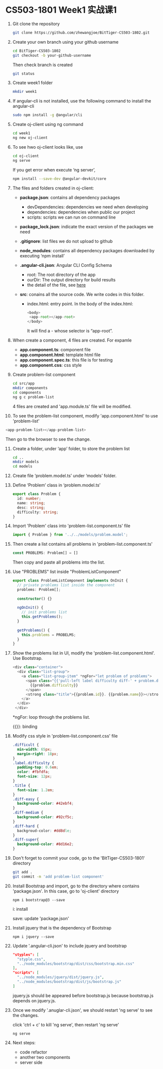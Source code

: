 # CS503-1801 Week1 实战课1 

1. Git clone the repository

   ```bash 
   git clone https://github.com/zhewangjoe/BitTiger-CS503-1802.git
   ```

2. Create your own branch using your github username

   ```bash
   cd BitTiger-CS503-1802
   git checkout -b your-github-username
   ```

   Then check branch is created

   ```bash
   git status
   ```

3. Create week1 folder

   ```bash
   mkdir week1
   ```

4. If angular-cli is not installed, use the following command to install the angular-cli

   ```bash
   sudo npm install -g @angular/cli
   ```

5. Create oj-client using ng command

   ```bash
   cd week1
   ng new oj-client
   ```

6. To see hwo oj-client looks like, use

   ```bash
   cd oj-client
   ng serve 
   ```

   If you get error when execute ‘ng server’,

   ```bash
   npm install --save-dev @angular-devkit/core
   ```

7. The files and folders created in oj-client:

   * **package.json**: contains all dependency packages

     * devDependencies: dependencies we need when developing
     * dependencies: dependencies when public our project
     * scripts: scripts we can run on command line

   * **package_lock.json**: indicate the exact version of the packages we need

   * **.gitignore**: list files we do not upload to github

   * **node_modules**: contains all dependency packages downloaded by executing ‘npm install’

   * **.angular-cli.json**: Angular CLI Config Schema

     * root: The root directory of the app
     * ourDir: The output directory for build results
     * the detail of the file, see [here](https://github.com/angular/angular-cli/wiki/angular-cli)

   * **src**: conains all the source code. We write codes in this folder.

     * index.html: entry point. In the body of the index.html:

       ```typescript
       <body>
       	<app-root></app-root>
       </body>
       ```

       It will find a - whose selector is “app-root”.

8. When create a component, 4 files are created. For expamle

   * **app.component.ts**: component file
   * **app.component.html**: template html file 
   * **app.component.spec.ts**: this file is for testing
   * **app.component.css**: css style

9. Create problem-list component

   ```bash
   cd src/app
   mkdir components
   cd components
   ng g c problem-list
   ```

   4 files are created and 'app.module.ts' file will be modified. 

10. To see the problem-list component, modify 'app.component.html' to use 'problem-list'

   ```typescript
   <app-problem-list></app-problem-list>
   ```

   Then go to the browser to see the change. 

11. Create a folder, under ‘app’ folder,  to store the problem list

    ```bash
    cd ..
    mkdir models
    cd models
    ```

12. Create file ‘problem.model.ts’ under ‘models’ folder.

13. Define ‘Problem’ class in ‘problem.model.ts’

    ```typescript
    export class Problem {
      id: number;
      name: string;
      desc: string;
      difficulty: string;
    }
    ```

14. Import 'Problem' class into 'problem-list.component.ts' file

    ```typescript
    import { Problem } from '../../models/problem.model';
    ```

15. Then create a list contains all problems in 'problem-list.component.ts'

    ```typescript
    const PROBLEMS: Problem[] = []
    ```

    Then copy and paste all problems into the list. 

16. Use "PROBLEMS" list inside "ProblemListComponent"

    ```typescript
    export class ProblemListComponent implements OnInit {
      // private problems list inside the component
      problems: Problem[];
      
      constructor() {}
      
      ngOnInit() {
        // init problems list
        this.getProblems();
      }
      
      getProblems() {
        this.problems = PROBELMS;
      }
    }
    ```

17. Show the problems list in UI, modify the 'problem-list.component.html'. Use Bootstrap.

    ```typescript
    <div class="container">
      <div class="list-group">
      	<a class="list-group-item" *ngFor="let problem of problems">
          <span class="{{'pull-left label difficulty diff-' + problem.difficulty.toLocaleLower()}}">
            {{problem.difficulty}}
          </span>
    	  <strong class="title">{{problem.id}}. {{problem.name}}></strong>
        </a>
      </div>
     </div>
    ```

    *ngFor: loop through the problems list.

    {{}}: binding

18. Modify css style in 'problem-list.component.css' file

    ```css
    .difficult {
      min-width: 65px;
      margin-right: 18px;
    }
    .label.difficulty {
      padding-top: 0.6em;
      color: #fbfdfa;
      font-size: 12px;
    }
    .title {
      font-size: 1.2em;
    }
    .diff-easy {
      background-color: #42ebf4;
    }
    .diff-medium {
      background-color: #92cf5c;
    }
    .diff-hard {
      backgroud-color: #dd8dle;
    }
    .diff-super{
      background-color: #8d16e2;
    }
    ```

19. Don't forget to commit your code, go to the 'BitTiger-CS503-1801' directory

    ```bash
    git add .
    git commit -m 'add problem-list component'
    ```

20. Install Bootstrap and import, go to the directory where contains 'package.json'. In this case, go to 'oj-client' directory

    ```b
    npm i bootstrap@3 --save
    ```

    i: install

    save: update 'package.json' 

21. Install jquery that is the dependency of Bootstrap

    ```bas
    npm i jquery --save
    ```

22. Update '.angular-cli.json' to include jquery and bootstrap

    ```json
    "styples": [
      "styple.css",
      "../node_modules/bootstrap/dist/css/bootstrap.min.css"
    ],
    "scripts": [
      "../node_modules/jquery/dist/jquery.js",
      "../node_modules/bootstrap/dist/js/bootstrap.js"
    ]
    ```

    jquery.js should be appeared before bootstrap.js because bootstrap.js depends on jquery.js.

23. Once we modify '.anuglar-cli.json', we should restart 'ng serve' to see the changes.

    click 'ctrl + c' to kill 'ng serve', then restart 'ng serve'

    ```ba
    ng serve
    ```

24. Next steps:

    * code refactor
    * another two components
    * server side



